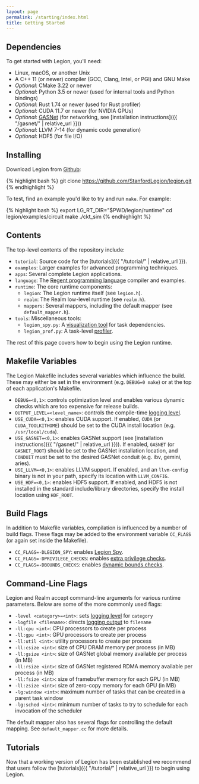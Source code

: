 ```yaml
---
layout: page
permalink: /starting/index.html
title: Getting Started 
---
```


## Dependencies

To get started with Legion, you'll need:

  * Linux, macOS, or another Unix
  * A C++ 11 (or newer) compiler (GCC, Clang, Intel, or PGI) and GNU Make
  * *Optional*: CMake 3.22 or newer
  * *Optional*: Python 3.5 or newer (used for internal tools and Python bindings)
  * *Optional*: Rust 1.74 or newer (used for Rust profiler)
  * *Optional*: CUDA 11.7 or newer (for NVIDIA GPUs)
  * *Optional*: [GASNet](https://gasnet.lbl.gov/) (for networking, see
     [installation instructions]({{ "/gasnet/" | relative_url }}))
  * *Optional*: LLVM 7-14 (for dynamic code generation)
  * *Optional*: HDF5 (for file I/O)

## Installing

Download Legion from [Github](https://github.com/StanfordLegion/legion):

{% highlight bash %}
git clone https://github.com/StanfordLegion/legion.git
{% endhighlight %}

To test, find an example you'd like to try and run `make`. For example:

{% highlight bash %}
export LG_RT_DIR="$PWD/legion/runtime"
cd legion/examples/circuit
make
./ckt_sim
{% endhighlight %}

## Contents

The top-level contents of the repository include:

  * `tutorial`: Source code for the [tutorials]({{ "/tutorial/" | relative_url }}).
  * `examples`: Larger examples for advanced programming techniques.
  * `apps`: Several complete Legion applications.
  * `language`: The [Regent programming language](http://regent-lang.org/) compiler and examples.
  * `runtime`: The core runtime components:
      * `legion`: The Legion runtime itself (see `legion.h`).
      * `realm`: The Realm low-level runtime (see `realm.h`).
      * `mappers`: Several mappers, including the default mapper (see `default_mapper.h`).
  * `tools`: Miscellaneous tools:
      * `legion_spy.py`: A [visualization tool](/debugging/#legion-spy) for task dependencies.
      * `legion_prof.py`: A task-level [profiler](/profiling/#legion-prof).

The rest of this page covers how to begin using the
Legion runtime.

## Makefile Variables

The Legion Makefile includes several variables which influence the
build. These may either be set in the environment (e.g. `DEBUG=0
make`) or at the top of each application's Makefile.

  * `DEBUG=<0,1>`: controls optimization level and enables various
    dynamic checks which are too expensive for release builds.
  * `OUTPUT_LEVEL=<level_name>`: controls the compile-time [logging
    level](/debugging/#logging-infrastructure).
  * `USE_CUDA=<0,1>`: enables CUDA support. If enabled, `CUDA` (or `CUDA_TOOLKITHOME`) should be set to the CUDA install location (e.g. `/usr/local/cuda`).
  * `USE_GASNET=<0,1>`: enables GASNet support (see [installation instructions]({{ "/gasnet/" | relative_url }})). If enabled, `GASNET` (or `GASNET_ROOT`) should be set to the GASNet installation location, and `CONDUIT` must be set to the desired GASNet conduit (e.g. ibv, gemini, aries).
  * `USE_LLVM=<0,1>`: enables LLVM support. If enabled, and an `llvm-config` binary is not in your path, specify its location with `LLVM_CONFIG`.
  * `USE_HDF=<0,1>`: enables HDF5 support. If enabled, and HDF5 is not installed in the standard include/library directories, specify the install location using `HDF_ROOT`.

## Build Flags

In addition to Makefile variables, compilation is influenced by a
number of build flags. These flags may be added to the environment
variable `CC_FLAGS` (or again set inside the Makefile).

  * `CC_FLAGS=-DLEGION_SPY`: enables [Legion Spy](/debugging/#legion-spy).
  * `CC_FLAGS=-DPRIVILEGE_CHECKS`: enables [extra privilege checks](/debugging/#privilege-checks).
  * `CC_FLAGS=-DBOUNDS_CHECKS`: enables [dynamic bounds checks](/debugging/#bounds-checks).

## Command-Line Flags

Legion and Realm accept command-line arguments for various runtime
parameters. Below are some of the more commonly used flags:

  * `-level <category>=<int>`:
    sets [logging level](/debugging/#logging-infrastructure) for `category`
  * `-logfile <filename>`:
    directs [logging output](/debugging/#logging-infrastructure) to `filename`
  * `-ll:cpu <int>`: CPU processors to create per process
  * `-ll:gpu <int>`: GPU processors to create per process
  * `-ll:util <int>`: utility processors to create per process
  * `-ll:csize <int>`: size of CPU DRAM memory per process (in MB)
  * `-ll:gsize <int>`: size of GASNet global memory available per process (in MB)
  * `-ll:rsize <int>`: size of GASNet registered RDMA memory available per process (in MB)
  * `-ll:fsize <int>`: size of framebuffer memory for each GPU (in MB)
  * `-ll:zsize <int>`: size of zero-copy memory for each GPU (in MB)
  * `-lg:window <int>`: maximum number of tasks that can be created in a parent task window
  * `-lg:sched <int>`: minimum number of tasks to try to schedule for each invocation of the scheduler

The default mapper also has several flags for controlling the default mapping.
See `default_mapper.cc` for more details.

## Tutorials

Now that a working version of Legion has been established we recommend
that users follow the [tutorials]({{ "/tutorial/" | relative_url }}) to begin using Legion.
